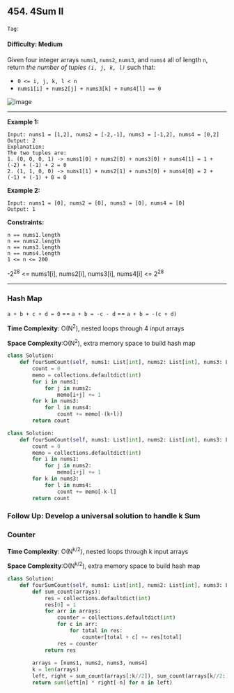 ## 454. 4Sum II

```Tag```:

#### Difficulty: Medium

Given four integer arrays ```nums1```, ```nums2```, ```nums3```, and ```nums4``` all of length ```n```, return _the number of tuples ```(i, j, k, l)```_ such that:

- ```0 <= i, j, k, l < n```
- ```nums1[i] + nums2[j] + nums3[k] + nums4[l] == 0```

![image](https://user-images.githubusercontent.com/35042430/213903180-8326b7e2-ab7b-4669-b176-e2a5d91be864.png)

---

__Example 1:__
```
Input: nums1 = [1,2], nums2 = [-2,-1], nums3 = [-1,2], nums4 = [0,2]
Output: 2
Explanation:
The two tuples are:
1. (0, 0, 0, 1) -> nums1[0] + nums2[0] + nums3[0] + nums4[1] = 1 + (-2) + (-1) + 2 = 0
2. (1, 1, 0, 0) -> nums1[1] + nums2[1] + nums3[0] + nums4[0] = 2 + (-1) + (-1) + 0 = 0
```

__Example 2:__
```
Input: nums1 = [0], nums2 = [0], nums3 = [0], nums4 = [0]
Output: 1
```

__Constraints:__
```
n == nums1.length
n == nums2.length
n == nums3.length
n == nums4.length
1 <= n <= 200
```
-2<sup>28</sup> <= nums1[i], nums2[i], nums3[i], nums4[i] <= 2<sup>28</sup>

---

### Hash Map

```a + b + c + d = 0``` == ```a + b = -c - d``` == ```a + b = -(c + d)```

__Time Complexity__: O(N<sup>2</sup>), nested loops through 4 input arrays

__Space Complexity__:O(N<sup>2</sup>), extra memory space to build hash map


```Python
class Solution:
    def fourSumCount(self, nums1: List[int], nums2: List[int], nums3: List[int], nums4: List[int]) -> int:
        count = 0
        memo = collections.defaultdict(int)
        for i in nums1:
            for j in nums2: 
                memo[i+j] += 1
        for k in nums3:
            for l in nums4:                 
                count += memo[-(k+l)]
        return count
```

```Python
class Solution:
    def fourSumCount(self, nums1: List[int], nums2: List[int], nums3: List[int], nums4: List[int]) -> int:
        count = 0
        memo = collections.defaultdict(int)
        for i in nums1:
            for j in nums2: 
                memo[i+j] += 1
        for k in nums3:
            for l in nums4:                 
                count += memo[-k-l]
        return count
```

### Follow Up: Develop a universal solution to handle k Sum 

### Counter

__Time Complexity__: O(N<sup>k/2</sup>), nested loops through k input arrays

__Space Complexity__:O(N<sup>k/2</sup>), extra memory space to build hash map

```Python
class Solution:
    def fourSumCount(self, nums1: List[int], nums2: List[int], nums3: List[int], nums4: List[int]) -> int:
        def sum_count(arrays):
            res = collections.defaultdict(int)
            res[0] = 1
            for arr in arrays:
                counter = collections.defaultdict(int)
                for c in arr:
                    for total in res:
                        counter[total + c] += res[total]
                res = counter
            return res
        
        arrays = [nums1, nums2, nums3, nums4]
        k = len(arrays)
        left, right = sum_count(arrays[:k//2]), sum_count(arrays[k//2:])
        return sum(left[n] * right[-n] for n in left)
```
